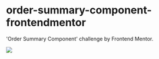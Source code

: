 # order-summary-component-frontendmentor
'Order Summary Component' challenge by Frontend Mentor.

<img src="https://github.com/catherineisonline/order-summary-component-frontendmentor/blob/main/images/project-preview.png?raw=true" ></img>
